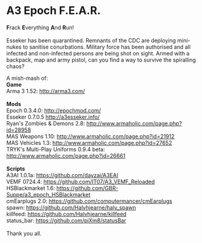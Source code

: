 A3 Epoch F.E.A.R.
=================
<b>F</b>rack <b>E</b>verything <b>A</b>nd <b>R</b>un!
<br/>
<br/>
Esseker has been quarantined.  Remnants of the CDC are deploying mini-nukes to sanitise conurbations.  Military force has been authorised and all infected and non-infected persons are being shot on sight.  Armed with a backpack, map and army pistol, can you find a way to survive the spiralling chaos?

A mish-mash of:
<br/>
<b>Game</b>
<br/>
Arma 3 1.52: http://arma3.com/
<br/>
<br/>
<b>Mods</b>
<br/>
Epoch 0.3.4.0: http://epochmod.com/
<br/>
Esseker 0.7.0.5 http://a3esseker.info/
<br/>
Ryan's Zombies & Demons 2.8: http://www.armaholic.com/page.php?id=28958
<br/>
MAS Weapons 1.10: http://www.armaholic.com/page.php?id=21912
<br/>
MAS Vehicles 1.3: http://www.armaholic.com/page.php?id=27652
<br/>
TRYK's Multi-Play Uniforms 0.9.4 beta: http://www.armaholic.com/page.php?id=26661
<br/>
<br/>
<b>Scripts</b>
<br/>
A3AI 1.0.1a: https://github.com/dayzai/A3EAI
<br/>
VEMF 0724.4: https://github.com/IT07/A3_VEMF_Reloaded
<br/>
HSBlackmarket 1.6: https://github.com/GBR-Suppe/a3_epoch_HSBlackmarket
<br/>
cmEarplugs 2.0: https://github.com/computermancer/cmEarplugs
<br/>
spawn: https://github.com/Halvhjearne/halv_spawn
<br/>
killfeed: https://github.com/Halvhjearne/killfeed
<br/>
status_bar: https://github.com/piXm8/statusBar
<br/>
<br/>
Thank you all.
